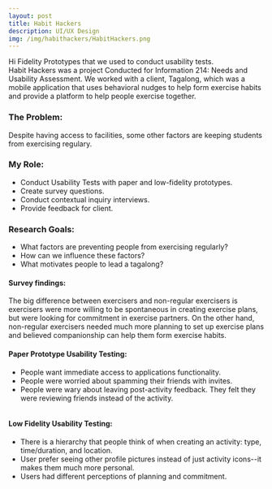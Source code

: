 ```yaml
---
layout: post
title: Habit Hackers
description: UI/UX Design
img: /img/habithackers/HabitHackers.png
---
```


<div class="img_row">
	<img class="col three" src="{{ site.baseurl }}/img/habithackers/hi-fi.png" alt="" title="Hi Fidelity Prototypes"/>
</div>
<div class="col three caption">
	Hi Fidelity Prototypes that we used to conduct usability tests.
</div>
Habit Hackers was a project Conducted for Information 214: Needs and Usability Assessment. We worked with a client, Tagalong, which was a mobile application that uses behavioral nudges to help form exercise habits and provide a platform to help people exercise together.

<h3>The Problem:</h3>
Despite having access to facilities, some other factors are keeping students from exercising regulary.
<h3>My Role:</h3>
<ul>
	<li>Conduct Usability Tests with paper and low-fidelity prototypes.</li>
	<li>Create survey questions.</li>
	<li>Conduct contextual inquiry interviews.</li>
	<li>Provide feedback for client.</li>
</ul>
<h3>Research Goals:</h3>
<ul>
	<li>What factors are preventing people from exercising regularly?</li>
	<li>How can we influence these factors?</li>
	<li>What motivates people to lead a tagalong?</li>
</ul>
<h4>Survey findings:</h4>
The big difference between exercisers and non-regular exercisers is exercisers were more willing to be spontaneous in creating exercise plans, but were looking for commitment in exercise partners. On the other hand, non-regular exercisers needed much more planning to set up exercise plans and believed companionship can help them form exercise habits.
<h4>Paper Prototype Usability Testing:</h4>
<ul>
	<li>People want immediate access to applications functionality.</li>
	<li>People were worried about spamming their friends with invites.</li>
	<li>People were wary about leaving post-activity feedback. They felt they were reviewing friends instead of the activity.</li>
</ul>
<div class="img_row">
	<img class="col three" src="{{ site.baseurl }}/img/habithackers/paper-protoypes.png" alt="" title="Paper Prototypes"/>
</div>
<h4>Low Fidelity Usability Testing:</h4>
<ul>
	<li>There is a hierarchy that people think of when creating an activity: type, time/duration, and location.</li>
	<li>User prefer seeing other profile pictures instead of just activity icons--it makes them much more personal.</li>
	<li>Users had different perceptions of planning and commitment.</li>
</ul>
<div class="img_row">
	<img class="col three" src="{{ site.baseurl }}/img/habithackers/lo-fi.png" alt="" title="Low Fidelity Prototypes"/>
</div>